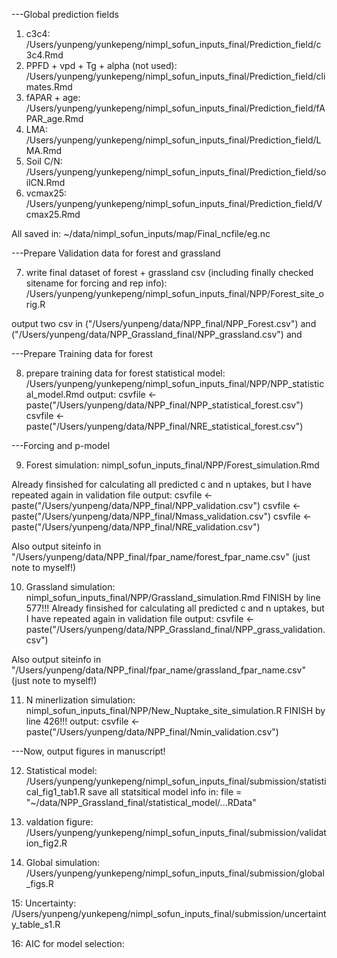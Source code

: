 ---Global prediction fields
1. c3c4: /Users/yunpeng/yunkepeng/nimpl_sofun_inputs_final/Prediction_field/c3c4.Rmd
2. PPFD + vpd + Tg + alpha (not used): /Users/yunpeng/yunkepeng/nimpl_sofun_inputs_final/Prediction_field/climates.Rmd
3. fAPAR + age: /Users/yunpeng/yunkepeng/nimpl_sofun_inputs_final/Prediction_field/fAPAR_age.Rmd
4. LMA: /Users/yunpeng/yunkepeng/nimpl_sofun_inputs_final/Prediction_field/LMA.Rmd
5. Soil C/N: /Users/yunpeng/yunkepeng/nimpl_sofun_inputs_final/Prediction_field/soilCN.Rmd
6. vcmax25: /Users/yunpeng/yunkepeng/nimpl_sofun_inputs_final/Prediction_field/Vcmax25.Rmd

All saved in: ~/data/nimpl_sofun_inputs/map/Final_ncfile/eg.nc

---Prepare Validation data for forest and grassland

7. write final dataset of forest + grassland csv (including finally checked sitename for forcing and rep info):
/Users/yunpeng/yunkepeng/nimpl_sofun_inputs_final/NPP/Forest_site_orig.R

output two csv in ("/Users/yunpeng/data/NPP_final/NPP_Forest.csv") and ("/Users/yunpeng/data/NPP_Grassland_final/NPP_grassland.csv") and 

---Prepare Training data for forest

8. prepare training data for forest statistical model: /Users/yunpeng/yunkepeng/nimpl_sofun_inputs_final/NPP/NPP_statistical_model.Rmd
output: 
csvfile <- paste("/Users/yunpeng/data/NPP_final/NPP_statistical_forest.csv")
csvfile <- paste("/Users/yunpeng/data/NPP_final/NRE_statistical_forest.csv")


---Forcing and p-model 

9. Forest simulation: nimpl_sofun_inputs_final/NPP/Forest_simulation.Rmd 

Already finsished for calculating all predicted c and n uptakes, but I have repeated again in validation file
output:
csvfile <- paste("/Users/yunpeng/data/NPP_final/NPP_validation.csv")
csvfile <- paste("/Users/yunpeng/data/NPP_final/Nmass_validation.csv")
csvfile <- paste("/Users/yunpeng/data/NPP_final/NRE_validation.csv")

Also output siteinfo in "/Users/yunpeng/data/NPP_final/fpar_name/forest_fpar_name.csv" (just note to myself!)

10. Grassland simulation: nimpl_sofun_inputs_final/NPP/Grassland_simulation.Rmd 
FINISH by line 577!!!
Already finsished for calculating all predicted c and n uptakes, but I have repeated again in validation file
output:
csvfile <- paste("/Users/yunpeng/data/NPP_Grassland_final/NPP_grass_validation.csv")

Also output siteinfo in "/Users/yunpeng/data/NPP_final/fpar_name/grassland_fpar_name.csv" (just note to myself!)


11. N minerlization simulation: nimpl_sofun_inputs_final/NPP/New_Nuptake_site_simulation.R
FINISH by line 426!!!
output:
csvfile <- paste("/Users/yunpeng/data/NPP_final/Nmin_validation.csv")

---Now, output figures in manuscript!

12. Statistical model: /Users/yunpeng/yunkepeng/nimpl_sofun_inputs_final/submission/statistical_fig1_tab1.R
save all statsitical model info in: file = "~/data/NPP_Grassland_final/statistical_model/...RData"
	
13. valdation figure: /Users/yunpeng/yunkepeng/nimpl_sofun_inputs_final/submission/validation_fig2.R

14. Global simulation: /Users/yunpeng/yunkepeng/nimpl_sofun_inputs_final/submission/global_figs.R

15: Uncertainty: /Users/yunpeng/yunkepeng/nimpl_sofun_inputs_final/submission/uncertainty_table_s1.R

16: AIC for model selection: 
